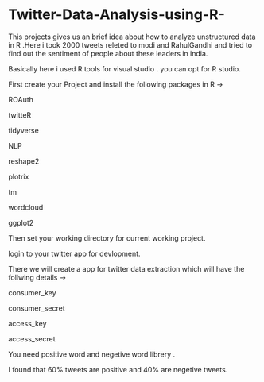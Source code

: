 # Twitter-Data-Analysis-using-R-
This projects gives us an brief idea about how to analyze unstructured data in R .Here i took 2000 tweets releted to modi and RahulGandhi and tried to find out the sentiment of people about these leaders in india.

Basically here i used R tools for visual studio . you can opt for R studio.

First create your Project and install the following packages in R ->

ROAuth

twitteR

tidyverse

NLP

reshape2

plotrix

tm

wordcloud

ggplot2

Then set your working directory for current working project.

login to your twitter app for devlopment.

There we will create a app for twitter data extraction which will have the follwing details ->

consumer_key

consumer_secret

access_key

access_secret

You need positive word and negetive word librery .


I found that 60% tweets are positive and 40% are negetive tweets.
 
